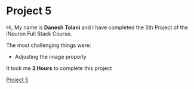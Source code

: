 # Project 5

Hi, My name is **Danesh Tolani** and I have completed the 5th Project of the iNeuron Full Stack Course.

The most challenging things were:

- Adjusting the image properly

It took me **2 Hours** to complete this project

[Project 5]()
